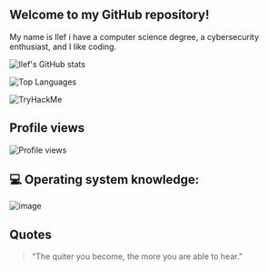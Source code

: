  ## Welcome to my GitHub repository!

 My name is Ilef i have a computer science degree, a cybersecurity enthusiast, and I like coding.


![Ilef's GitHub stats](https://github-readme-stats.vercel.app/api?username=ilefrajhi&show_icons=true&theme=radical)

![Top Languages](https://github-readme-stats.vercel.app/api/top-langs/?username=ilefrajhi&layout=compact&theme=radical) 


![TryHackMe](https://tryhackme-badges.s3.amazonaws.com/Tokyo.png)

## Profile views

![Profile views](https://komarev.com/ghpvc/?username=ilefrajhi&color=blue)

 
## 💻 Operating system knowledge:

![image](https://github.com/Ilefrajhi/ilefrajhi/assets/123025307/6fca6c93-403e-4cce-b7b5-0921a8a4c5fc)


## Quotes

> “The quiter you become, the more you are able to hear.”









